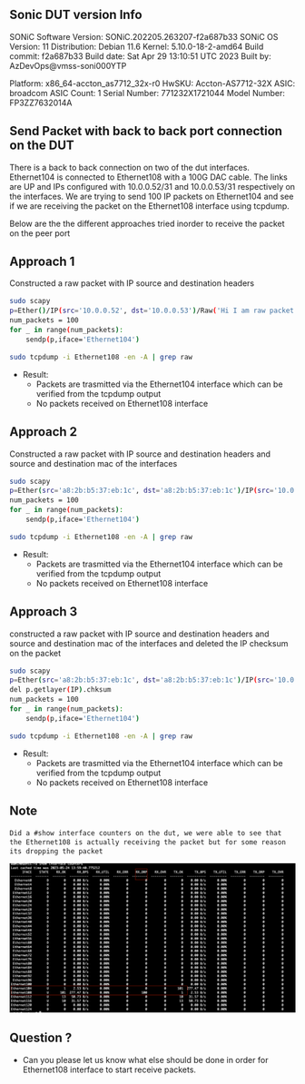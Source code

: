 ## Sonic DUT version Info 

SONiC Software Version: SONiC.202205.263207-f2a687b33
SONiC OS Version: 11
Distribution: Debian 11.6
Kernel: 5.10.0-18-2-amd64
Build commit: f2a687b33
Build date: Sat Apr 29 13:10:51 UTC 2023
Built by: AzDevOps@vmss-soni000YTP

Platform: x86_64-accton_as7712_32x-r0
HwSKU: Accton-AS7712-32X
ASIC: broadcom
ASIC Count: 1
Serial Number: 771232X1721044
Model Number: FP3ZZ7632014A


## Send Packet with back to back port connection on the DUT

There is a back to back connection on two of the dut interfaces. Ethernet104 is connected to Ethernet108 with a 100G DAC cable.
The links are UP and IPs configured with 10.0.0.52/31 and 10.0.0.53/31 respectively on the interfaces. We are trying to send 100 IP packets on Ethernet104 and see
if we are receiving the packet on the Ethernet108 interface using tcpdump. 

Below are the the different approaches tried inorder to receive the packet on the peer port

## Approach 1

Constructed a raw packet with IP source and destination headers

```sh
sudo scapy
p=Ether()/IP(src='10.0.0.52', dst='10.0.0.53')/Raw('Hi I am raw packet!!!!!!!!!')
num_packets = 100
for _ in range(num_packets):
    sendp(p,iface='Ethernet104')
```
```sh
sudo tcpdump -i Ethernet108 -en -A | grep raw
```

- Result:
    - Packets are trasmitted via the Ethernet104 interface which can be verified from the tcpdump output 
    - No packets received on Ethernet108 interface

## Approach 2

Constructed a raw packet with IP source and destination headers and source and destination mac of the interfaces
```sh
sudo scapy
p=Ether(src='a8:2b:b5:37:eb:1c', dst='a8:2b:b5:37:eb:1c')/IP(src='10.0.0.52', dst='10.0.0.53')/Raw('Hi I am raw packet!!!!!!!!!')
num_packets = 100
for _ in range(num_packets):
    sendp(p,iface='Ethernet104')
```
```sh
sudo tcpdump -i Ethernet108 -en -A | grep raw
```

- Result:
    - Packets are trasmitted via the Ethernet104 interface which can be verified from the tcpdump output 
    - No packets received on Ethernet108 interface

## Approach 3

constructed a raw packet with IP source and destination headers and source and destination mac of the interfaces and deleted the IP checksum on the packet

```sh
sudo scapy
p=Ether(src='a8:2b:b5:37:eb:1c', dst='a8:2b:b5:37:eb:1c')/IP(src='10.0.0.52', dst='10.0.0.53')/Raw('Hi I am raw packet!!!!!!!!!')
del p.getlayer(IP).chksum
num_packets = 100
for _ in range(num_packets):
    sendp(p,iface='Ethernet104')
```
```sh
sudo tcpdump -i Ethernet108 -en -A | grep raw
```

- Result:
    - Packets are trasmitted via the Ethernet104 interface which can be verified from the tcpdump output 
    - No packets received on Ethernet108 interface

## Note
    Did a #show interface counters on the dut, we were able to see that the Ethernet108 is actually receiving the packet but for some reason its dropping the packet
![Show interface counters ](counters.png)

## Question ?

- Can you please let us know what else should be done in order for Ethernet108 interface to start receive packets.